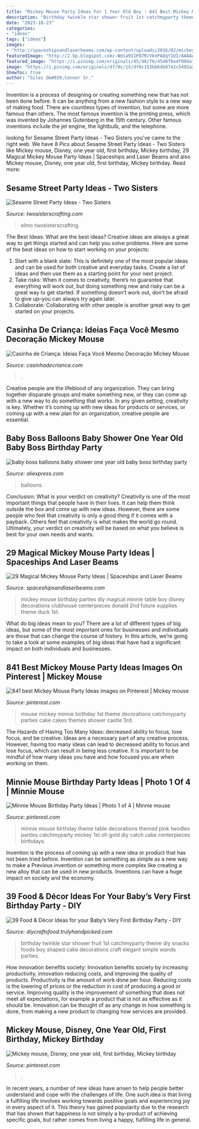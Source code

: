 ```yaml
---
title: "Mickey Mouse Party Ideas For 1 Year Old Boy : 841 Best Mickey Mouse Party Ideas Images On Pinterest"
description: "Birthday twinkle star shower fruit 1st catchmyparty theme diy snacks foods boy shaped cake decorations craft elegant simple wands parties"
date: "2023-10-23"
categories:
- "ideas"
tags: ["ideas"]
images:
- "http://spaceshipsandlaserbeams.com/wp-content/uploads/2016/02/mickey-mouse-birthday-party-ideas.jpg"
featuredImage: "http://2.bp.blogspot.com/-Wdsa9IIPQ7M/VknPA8qYIUI/AAAAAAAAQ_c/FvXSUFlLvfM/s1600/6be24b7677206ced5f80472eebf44d54.jpg"
featured_image: "https://i.pinimg.com/originals/45/48/f6/4548f6e4f00da107c72fc1656b701e3c.jpg"
image: "https://i.pinimg.com/originals/df/0c/15/df0c153bb6db9742c5492a2fe1f2007f.jpg"
ShowToc: true
author: "Giles O&#039;Conner Sr."
---
```



Invention is a process of designing or creating something new that has not been done before. It can be anything from a new fashion style to a new way of making food. There are countless types of invention, but some are more famous than others. The most famous invention is the printing press, which was invented by Johannes Gutenberg in the 15th century. Other famous inventions include the jet engine, the lightbulb, and the telephone.

	

		
looking for Sesame Street Party Ideas - Two Sisters you've came to the right web. We have 8 Pics about Sesame Street Party Ideas - Two Sisters like Mickey mouse, Disney, one year old, first birthday, Mickey birthday, 29 Magical Mickey Mouse Party Ideas | Spaceships and Laser Beams and also Mickey mouse, Disney, one year old, first birthday, Mickey birthday. Read more:
		
    
## Sesame Street Party Ideas - Two Sisters

<img loading=lazy src="https://www.twosisterscrafting.com/wp-content/uploads/2014/02/sesame-street-party-ideas3.jpg" onerror="this.onerror=null;this.src='https://tse3.mm.bing.net/th?id=OIP.sPa7wKEXt7KDdRqzILKBgwHaL-&amp;pid=15.1';" alt="Sesame Street Party Ideas - Two Sisters">

_Source: twosisterscrafting.com_

>elmo twosisterscrafting. 

	

The Best Ideas: What are the best ideas?
Creative ideas are always a great way to get things started and can help you solve problems. Here are some of the best ideas on how to start working on your projects: 
1. Start with a blank slate: This is definitely one of the most popular ideas and can be used for both creative and everyday tasks. Create a list of ideas and then use them as a starting point for your next project. 
2. Take risks: When it comes to creativity, there’s no guarantee that everything will work out, but doing something new and risky can be a great way to get started. If something doesn’t work out, don’t be afraid to give up–you can always try again later. 
3. Collaborate: Collaborating with other people is another great way to get started on your projects.

    
## Casinha De Criança: Ideias Faça Você Mesmo Decoração Mickey Mouse

<img loading=lazy src="http://2.bp.blogspot.com/-Wdsa9IIPQ7M/VknPA8qYIUI/AAAAAAAAQ_c/FvXSUFlLvfM/s1600/6be24b7677206ced5f80472eebf44d54.jpg" onerror="this.onerror=null;this.src='https://tse1.mm.bing.net/th?id=OIP.O-CXEGJey49w3fv69UWK9QHaJt&amp;pid=15.1';" alt="Casinha de Criança: Ideias Faça Você Mesmo Decoração Mickey Mouse">

_Source: casinhadecrianca.com_

>. 

	

Creative people are the lifeblood of any organization. They can bring together disparate groups and make something new, or they can come up with a new way to do something that works. In any given setting, creativity is key. Whether it’s coming up with new ideas for products or services, or coming up with a new plan for an organization, creative people are essential.

    
## Baby Boss Balloons Baby Shower One Year Old Baby Boss Birthday Party

<img loading=lazy src="https://ae01.alicdn.com/kf/H15d9fc66749a4069872add4914ccf1801/baby-boss-balloons-baby-shower-one-year-old-baby-boss-birthday-party-decoration-baloon-supplier-first.jpg" onerror="this.onerror=null;this.src='https://tse1.mm.bing.net/th?id=OIP.AAXzw667PlJcLxfXG0jHvQHaHa&amp;pid=15.1';" alt="baby boss balloons baby shower one year old baby boss birthday party">

_Source: aliexpress.com_

>balloons. 

	

Conclusion: What is your verdict on creativity?
Creativity is one of the most important things that people have in their lives. It can help them think outside the box and come up with new ideas. However, there are some people who feel that creativity is only a good thing if it comes with a payback. Others feel that creativity is what makes the world go round. Ultimately, your verdict on creativity will be based on what you believe is best for your own needs and wants.

    
## 29 Magical Mickey Mouse Party Ideas | Spaceships And Laser Beams

<img loading=lazy src="http://spaceshipsandlaserbeams.com/wp-content/uploads/2016/02/mickey-mouse-birthday-party-ideas.jpg" onerror="this.onerror=null;this.src='https://tse1.mm.bing.net/th?id=OIP.gu9InNH6yHmu2pLbpEgY5QHaLH&amp;pid=15.1';" alt="29 Magical Mickey Mouse Party Ideas | Spaceships and Laser Beams">

_Source: spaceshipsandlaserbeams.com_

>mickey mouse birthday parties diy magical minnie table boy disney decorations clubhouse centerpieces donald 2nd future supplies theme duck 1st. 

	

What do big ideas mean to you?
There are a lot of different types of big ideas, but some of the most important ones for businesses and individuals are those that can change the course of history. In this article, we’re going to take a look at some examples of big ideas that have had a significant impact on both individuals and businesses.

    
## 841 Best Mickey Mouse Party Ideas Images On Pinterest | Mickey Mouse

<img loading=lazy src="https://i.pinimg.com/736x/eb/11/9a/eb119aca8380996a16a1fa55d87fa843.jpg" onerror="this.onerror=null;this.src='https://tse1.mm.bing.net/th?id=OIP.LPKUKgci2HfgIq3oLR7j2QHaJ3&amp;pid=15.1';" alt="841 best Mickey Mouse Party Ideas images on Pinterest | Mickey mouse">

_Source: pinterest.com_

>mouse mickey minnie birthday 1st theme decorations catchmyparty parties cake cakes themes shower castle 3rd. 

	

The Hazards of Having Too Many Ideas: decreased ability to focus, lose focus, and be creative.
Ideas are a necessary part of any creative process. However, having too many ideas can lead to decreased ability to focus and lose focus, which can result in being less creative. It is important to be mindful of how many ideas you have and how focused you are when working on them.

    
## Minnie Mouse Birthday Party Ideas | Photo 1 Of 4 | Minnie Mouse

<img loading=lazy src="https://i.pinimg.com/originals/df/0c/15/df0c153bb6db9742c5492a2fe1f2007f.jpg" onerror="this.onerror=null;this.src='https://tse1.mm.bing.net/th?id=OIP.KD17vqk1leFSVAXR-fp3FwHaJ4&amp;pid=15.1';" alt="Minnie Mouse Birthday Party Ideas | Photo 1 of 4 | Minnie mouse">

_Source: pinterest.com_

>minnie mouse birthday theme table decorations themed pink twodles parties catchmyparty mickey 1st oh gold diy catch cake centerpieces birthdays. 

	

Invention is the process of coming up with a new idea or product that has not been tried before. Invention can be something as simple as a new way to make a Previous invention or something more complex like creating a new alloy that can be used in new products. Inventions can have a huge impact on society and the economy.

    
## 39 Food &amp; Décor Ideas For Your Baby’s Very First Birthday Party - DIY

<img loading=lazy src="http://diycraftsfood.trulyhandpicked.com/wp-content/uploads/2016/04/1st-birthday-party_h4.jpg" onerror="this.onerror=null;this.src='https://tse3.mm.bing.net/th?id=OIP.IuahjgOoprkOhWOWVrriQwHaLG&amp;pid=15.1';" alt="39 Food &amp; Décor Ideas for your Baby’s Very First Birthday Party - DIY">

_Source: diycraftsfood.trulyhandpicked.com_

>birthday twinkle star shower fruit 1st catchmyparty theme diy snacks foods boy shaped cake decorations craft elegant simple wands parties. 

	

How innovation benefits society:
Innovation benefits society by increasing productivity, innovation reducing costs, and improving the quality of products. Productivity is the amount of work done per hour. Reducing costs is the lowering of prices or the reduction in cost of producing a good or service. Improving quality is the improvement of something that does not meet all expectations, for example a product that is not as effective as it should be. Innovation can be thought of as any change in how something is done, from making a new product to changing how services are provided.

    
## Mickey Mouse, Disney, One Year Old, First Birthday, Mickey Birthday

<img loading=lazy src="https://i.pinimg.com/originals/45/48/f6/4548f6e4f00da107c72fc1656b701e3c.jpg" onerror="this.onerror=null;this.src='https://tse1.mm.bing.net/th?id=OIP.5ekhhMaVz1qSOdE7XDTrZwHaLH&amp;pid=15.1';" alt="Mickey mouse, Disney, one year old, first birthday, Mickey birthday">

_Source: pinterest.com_

>. 

	

In recent years, a number of new ideas have arisen to help people better understand and cope with the challenges of life. One such idea is that living a fulfilling life involves working towards positive goals and experiencing joy in every aspect of it. This theory has gained popularity due to the research that has shown that happiness is not simply a by-product of achieving specific goals, but rather comes from living a happy, fulfilling life in general.

